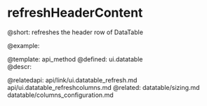 refreshHeaderContent
=============



@short: refreshes the header row of DataTable
	



@example:


@template:	api_method
@defined:	ui.datatable	
@descr:


@relatedapi:
	api/link/ui.datatable_refresh.md
    api/ui.datatable_refreshcolumns.md
@related:
	datatable/sizing.md
    datatable/columns_configuration.md
